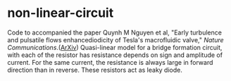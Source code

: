 # non-linear-circuit
Code to accompanied the paper Quynh M Nguyen et al, "Early turbulence and pulsatile flows enhancediodicity of Tesla's macrofluidic valve," _Nature Communications_.([ArXiv](https://arxiv.org/abs/2103.17222))
Quasi-linear model for a bridge formation circuit, with each of the resistor has resistance depends on sign and amplitude of current.
For the same current, the resistance is always large in forward direction than in reverse. These resistors act as leaky diode. 

